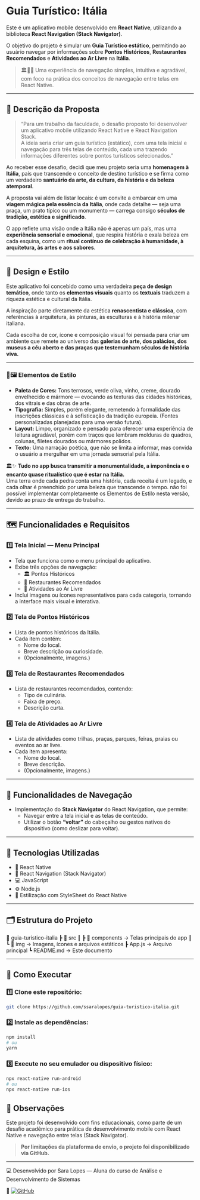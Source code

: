 # Guia Turístico: Itália

Este é um aplicativo mobile desenvolvido em **React Native**, utilizando a biblioteca **React Navigation (Stack Navigator)**.

O objetivo do projeto é simular um **Guia Turístico estático**, permitindo ao usuário navegar por informações sobre **Pontos Históricos**, **Restaurantes Recomendados** e **Atividades ao Ar Livre** na **Itália**.

> 🏛️🍝🌳 Uma experiência de navegação simples, intuitiva e agradável, com foco na prática dos conceitos de navegação entre telas em React Native.

---

## 📜 Descrição da Proposta

> “Para um trabalho da faculdade, o desafio proposto foi desenvolver um aplicativo mobile utilizando React Native e React Navigation Stack.  
> A ideia seria criar um guia turístico (estático), com uma tela inicial e navegação para três telas de conteúdo, cada uma trazendo informações diferentes sobre pontos turísticos selecionados.”

Ao receber esse desafio, decidi que meu projeto seria uma **homenagem à Itália**, país que transcende o conceito de destino turístico e se firma como um verdadeiro **santuário da arte, da cultura, da história e da beleza atemporal**.

A proposta vai além de listar locais: é um convite a embarcar em uma **viagem mágica pela essência da Itália**, onde cada detalhe — seja uma praça, um prato típico ou um monumento — carrega consigo **séculos de tradição, estética e significado**.

O app reflete uma visão onde a Itália não é apenas um país, mas uma **experiência sensorial e emocional**, que respira história e exala beleza em cada esquina, como um **ritual contínuo de celebração à humanidade, à arquitetura, às artes e aos sabores**.

---

## 🎨 Design e Estilo

Este aplicativo foi concebido como uma verdadeira **peça de design temático**, onde tanto os **elementos visuais** quanto os **textuais** traduzem a riqueza estética e cultural da Itália.

A inspiração parte diretamente da estética **renascentista e clássica**, com referências à arquitetura, às pinturas, às esculturas e à história milenar italiana.

Cada escolha de cor, ícone e composição visual foi pensada para criar um ambiente que remete ao universo das **galerias de arte, dos palácios, dos museus a céu aberto e das praças que testemunham séculos de história viva.**

---

### 🎨🖼️ Elementos de Estilo

- **Paleta de Cores:** Tons terrosos, verde oliva, vinho, creme, dourado envelhecido e mármore — evocando as texturas das cidades históricas, dos vitrais e das obras de arte.
- **Tipografia:** Simples, porém elegante, remetendo à formalidade das inscrições clássicas e à sofisticação da tradição europeia. (Fontes personalizadas planejadas para uma versão futura).
- **Layout:** Limpo, organizado e pensado para oferecer uma experiência de leitura agradável, porém com traços que lembram molduras de quadros, colunas, filetes dourados ou mármores polidos.
- **Texto:** Uma narração poética, que não se limita a informar, mas convida o usuário a mergulhar em uma jornada sensorial pela Itália.

🏛️✨ **Tudo no app busca transmitir a monumentalidade, a imponência e o encanto quase ritualístico que é estar na Itália.**  
Uma terra onde cada pedra conta uma história, cada receita é um legado, e cada olhar é preenchido por uma beleza que transcende o tempo. não foi possível implementar completamente os Elementos de Estilo nesta versão, devido ao prazo de entrega do trabalho.

---

## 🗺️ Funcionalidades e Requisitos

### 1️⃣ Tela Inicial — Menu Principal

- Tela que funciona como o menu principal do aplicativo.
- Exibe três opções de navegação:
  - 🏛️ Pontos Históricos 
  - 🍝 Restaurantes Recomendados
  - 🌳 Atividades ao Ar Livre
- Inclui imagens ou ícones representativos para cada categoria, tornando a interface mais visual e interativa.

### 2️⃣ Tela de Pontos Históricos

- Lista de pontos históricos da Itália.
- Cada item contém:
  - Nome do local.
  - Breve descrição ou curiosidade.
  - (Opcionalmente, imagens.)

### 3️⃣ Tela de Restaurantes Recomendados

- Lista de restaurantes recomendados, contendo:
  - Tipo de culinária.
  - Faixa de preço.
  - Descrição curta.

### 4️⃣ Tela de Atividades ao Ar Livre

- Lista de atividades como trilhas, praças, parques, feiras, praias ou eventos ao ar livre.
- Cada item apresenta:
  - Nome do local.
  - Breve descrição.
  - (Opcionalmente, imagens.)

---

## 🔗 Funcionalidades de Navegação

- Implementação do **Stack Navigator** do React Navigation, que permite:
  - Navegar entre a tela inicial e as telas de conteúdo.
  - Utilizar o botão **“voltar”** do cabeçalho ou gestos nativos do dispositivo (como deslizar para voltar).

---

## 📱 Tecnologias Utilizadas

- 🧠 React Native
- 🔗 React Navigation (Stack Navigator)
- 💻 JavaScript
- ⚙️ Node.js
- 🎨 Estilização com StyleSheet do React Native

---

## 🗂️ Estrutura do Projeto

📁 guia-turistico-italia
┣ 📁 src
┃ ┣ 📁 components → Telas principais do app
┃ ┗ 📁 img → Imagens, ícones e arquivos estáticos
┣ App.js → Arquivo principal
┗ README.md → Este documento

---

## 🔧 Como Executar

### 1️⃣ Clone este repositório:
```bash
git clone https://github.com/ssaralopes/guia-turistico-italia.git
```
### 2️⃣ Instale as dependências:
```bash
npm install  
# ou  
yarn
```
### 3️⃣ Execute no seu emulador ou dispositivo físico:
```bash
npx react-native run-android  
# ou  
npx react-native run-ios
```
## 📄 Observações
Este projeto foi desenvolvido com fins educacionais, como parte de um desafio acadêmico para prática de desenvolvimento mobile com React Native e navegação entre telas (Stack Navigator).

 > **Por limitações da plataforma de envio, o projeto foi disponibilizado via GitHub.**

---

💻 Desenvolvido por
Sara Lopes — Aluna do curso de Análise e Desenvolvimento de Sistemas

🔗 [![GitHub](https://img.shields.io/badge/-GitHub-181717?style=for-the-badge&logo=github&logoColor=white)](https://github.com/ssaralopes)

